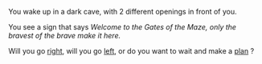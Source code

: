 You wake up in a dark cave, with 2 different openings in front of you. 

You see a sign that says *Welcome to the Gates of the Maze, only the bravest of the brave make it here.*   

Will you go [right](https://github.com/abdelk7344/adventure-story-project/blob/master/maze/right.md), will you go [left](https://github.com/abdelk7344/adventure-story-project/blob/master/maze/left.md), or do you want to wait and make a [plan](https://github.com/abdelk7344/adventure-story-project/blob/master/maze/plan.md) ? 